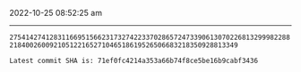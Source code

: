 2022-10-25 08:52:25 am

---

`2754142741283116695156623173274223370286572473390613070226813299982288218400260092105122165271046518619526506683218350928813349`

`Latest commit SHA is: 71ef0fc4214a353a66b74f8ce5be16b9cabf3436 `
